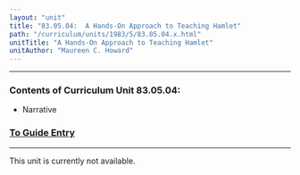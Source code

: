 ```yaml
---
layout: "unit"
title: "83.05.04:  A Hands-On Approach to Teaching Hamlet"
path: "/curriculum/units/1983/5/83.05.04.x.html"
unitTitle: "A Hands-On Approach to Teaching Hamlet"
unitAuthor: "Maureen C. Howard"
---
```

<body>
<hr/>
<h3>
Contents of Curriculum Unit 83.05.04:
</h3>
<ul>
<li>
Narrative
</li>
</ul>
<h3>
<a href="../../../guides/1983/5/83.05.04.x.html">
To Guide Entry
</a>
</h3>
<hr/>
This unit is currently not available.
</body>